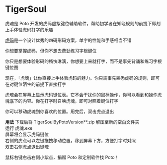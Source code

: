 # TigerSoul
虎魂是 Poto 开发的虎码虚拟键位辅助软件，帮助初学者在知晓规则的前提下即刻上手体验虎码打字的乐趣

[虎码](https://tiger-code.com/index.html)是一个设计优秀的四码形码方案，单字的性能和手感相当不错

你想要掌握虎码，但你不想去费劲练习字根键位  

你只是想要体验形码的畅快淋漓，你想要上来就打字，而不是事先背诵和练习字根键位图  

现在，「虎魂」让你直接上手体验虎码的魅力。你只需事先熟悉虎码的规则，即可在对键位陌生的前提下直接打字  

虎魂会在屏幕上显示虎码键位表。它不会干扰你的鼠标操作，你可以看到和操作虎魂底下的内容。你在打字时召唤虎魂，即可对照着键位打字  

你可以移动虎魂到你喜欢的位置。用完后，双击虎点退出  

**用法**
下载后将 TigerSoulByPotoVersion**.zip 解压至新的空白文件夹  
运行 虎魂.exe  
屏幕将会显示虎码键位  
右侧的虎点可以左键拖拽移动位置，移到屏幕下方，方便打字时对照  
双击右侧虎点退出键魂  

鼠标右键右击右侧小紫点，捐赠 Poto 和定制软件找 Poto！
